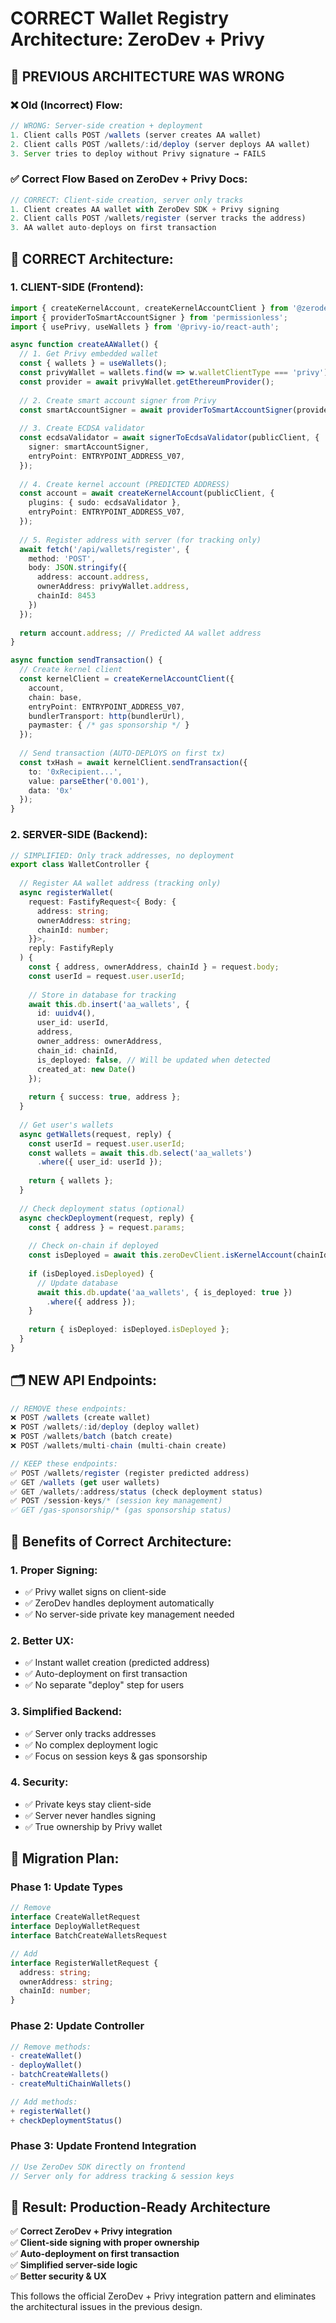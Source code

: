 # CORRECT Wallet Registry Architecture: ZeroDev + Privy

## 🚨 **PREVIOUS ARCHITECTURE WAS WRONG**

### ❌ **Old (Incorrect) Flow:**
```typescript
// WRONG: Server-side creation + deployment
1. Client calls POST /wallets (server creates AA wallet)
2. Client calls POST /wallets/:id/deploy (server deploys AA wallet) 
3. Server tries to deploy without Privy signature → FAILS
```

### ✅ **Correct Flow Based on ZeroDev + Privy Docs:**
```typescript
// CORRECT: Client-side creation, server only tracks
1. Client creates AA wallet with ZeroDev SDK + Privy signing
2. Client calls POST /wallets/register (server tracks the address)
3. AA wallet auto-deploys on first transaction
```

## 🎯 **CORRECT Architecture:**

### **1. CLIENT-SIDE (Frontend):**
```typescript
import { createKernelAccount, createKernelAccountClient } from '@zerodev/sdk';
import { providerToSmartAccountSigner } from 'permissionless';
import { usePrivy, useWallets } from '@privy-io/react-auth';

async function createAAWallet() {
  // 1. Get Privy embedded wallet
  const { wallets } = useWallets();
  const privyWallet = wallets.find(w => w.walletClientType === 'privy');
  const provider = await privyWallet.getEthereumProvider();
  
  // 2. Create smart account signer from Privy
  const smartAccountSigner = await providerToSmartAccountSigner(provider);
  
  // 3. Create ECDSA validator
  const ecdsaValidator = await signerToEcdsaValidator(publicClient, {
    signer: smartAccountSigner,
    entryPoint: ENTRYPOINT_ADDRESS_V07,
  });
  
  // 4. Create kernel account (PREDICTED ADDRESS)
  const account = await createKernelAccount(publicClient, {
    plugins: { sudo: ecdsaValidator },
    entryPoint: ENTRYPOINT_ADDRESS_V07,
  });
  
  // 5. Register address with server (for tracking only)
  await fetch('/api/wallets/register', {
    method: 'POST',
    body: JSON.stringify({
      address: account.address,
      ownerAddress: privyWallet.address,
      chainId: 8453
    })
  });
  
  return account.address; // Predicted AA wallet address
}

async function sendTransaction() {
  // Create kernel client
  const kernelClient = createKernelAccountClient({
    account,
    chain: base,
    entryPoint: ENTRYPOINT_ADDRESS_V07,
    bundlerTransport: http(bundlerUrl),
    paymaster: { /* gas sponsorship */ }
  });
  
  // Send transaction (AUTO-DEPLOYS on first tx)
  const txHash = await kernelClient.sendTransaction({
    to: '0xRecipient...',
    value: parseEther('0.001'),
    data: '0x'
  });
}
```

### **2. SERVER-SIDE (Backend):**
```typescript
// SIMPLIFIED: Only track addresses, no deployment
export class WalletController {
  
  // Register AA wallet address (tracking only)
  async registerWallet(
    request: FastifyRequest<{ Body: {
      address: string;
      ownerAddress: string; 
      chainId: number;
    }}>,
    reply: FastifyReply
  ) {
    const { address, ownerAddress, chainId } = request.body;
    const userId = request.user.userId;
    
    // Store in database for tracking
    await this.db.insert('aa_wallets', {
      id: uuidv4(),
      user_id: userId,
      address,
      owner_address: ownerAddress,
      chain_id: chainId,
      is_deployed: false, // Will be updated when detected
      created_at: new Date()
    });
    
    return { success: true, address };
  }
  
  // Get user's wallets
  async getWallets(request, reply) {
    const userId = request.user.userId;
    const wallets = await this.db.select('aa_wallets')
      .where({ user_id: userId });
    
    return { wallets };
  }
  
  // Check deployment status (optional)
  async checkDeployment(request, reply) {
    const { address } = request.params;
    
    // Check on-chain if deployed
    const isDeployed = await this.zeroDevClient.isKernelAccount(chainId, address);
    
    if (isDeployed.isDeployed) {
      // Update database
      await this.db.update('aa_wallets', { is_deployed: true })
        .where({ address });
    }
    
    return { isDeployed: isDeployed.isDeployed };
  }
}
```

## 🗂️ **NEW API Endpoints:**

```typescript
// REMOVE these endpoints:
❌ POST /wallets (create wallet)
❌ POST /wallets/:id/deploy (deploy wallet)  
❌ POST /wallets/batch (batch create)
❌ POST /wallets/multi-chain (multi-chain create)

// KEEP these endpoints:
✅ POST /wallets/register (register predicted address)
✅ GET /wallets (get user wallets)
✅ GET /wallets/:address/status (check deployment status)
✅ POST /session-keys/* (session key management)
✅ GET /gas-sponsorship/* (gas sponsorship status)
```

## 🔄 **Benefits of Correct Architecture:**

### **1. Proper Signing:**
- ✅ Privy wallet signs on client-side
- ✅ ZeroDev handles deployment automatically
- ✅ No server-side private key management needed

### **2. Better UX:**
- ✅ Instant wallet creation (predicted address)
- ✅ Auto-deployment on first transaction
- ✅ No separate "deploy" step for users

### **3. Simplified Backend:**
- ✅ Server only tracks addresses
- ✅ No complex deployment logic
- ✅ Focus on session keys & gas sponsorship

### **4. Security:**
- ✅ Private keys stay client-side
- ✅ Server never handles signing
- ✅ True ownership by Privy wallet

## 📝 **Migration Plan:**

### **Phase 1: Update Types**
```typescript
// Remove
interface CreateWalletRequest
interface DeployWalletRequest  
interface BatchCreateWalletsRequest

// Add
interface RegisterWalletRequest {
  address: string;
  ownerAddress: string;
  chainId: number;
}
```

### **Phase 2: Update Controller**
```typescript
// Remove methods:
- createWallet()
- deployWallet() 
- batchCreateWallets()
- createMultiChainWallets()

// Add methods:
+ registerWallet()
+ checkDeploymentStatus()
```

### **Phase 3: Update Frontend Integration**
```typescript
// Use ZeroDev SDK directly on frontend
// Server only for address tracking & session keys
```

## 🎉 **Result: Production-Ready Architecture**

✅ **Correct ZeroDev + Privy integration**  
✅ **Client-side signing with proper ownership**  
✅ **Auto-deployment on first transaction**  
✅ **Simplified server-side logic**  
✅ **Better security & UX**  

This follows the official ZeroDev + Privy integration pattern and eliminates the architectural issues in the previous design. 